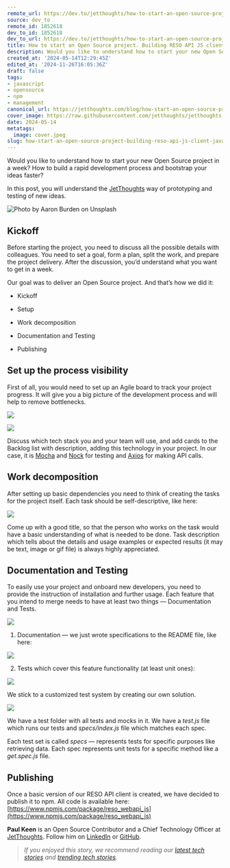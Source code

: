 ```yaml
---
remote_url: https://dev.to/jetthoughts/how-to-start-an-open-source-project-building-reso-api-js-client-3p25
source: dev_to
remote_id: 1852618
dev_to_id: 1852618
dev_to_url: https://dev.to/jetthoughts/how-to-start-an-open-source-project-building-reso-api-js-client-3p25
title: How to start an Open Source project. Building RESO API JS client
description: Would you like to understand how to start your new Open Source project in a week? How to build a...
created_at: '2024-05-14T12:29:45Z'
edited_at: '2024-11-26T16:05:36Z'
draft: false
tags:
- javascript
- opensource
- npm
- management
canonical_url: https://jetthoughts.com/blog/how-start-an-open-source-project-building-reso-api-js-client-javascript-opensource/
cover_image: https://raw.githubusercontent.com/jetthoughts/jetthoughts.github.io/master/content/blog/how-start-an-open-source-project-building-reso-api-js-client-javascript-opensource/cover.jpeg
date: 2024-05-14
metatags:
  image: cover.jpeg
slug: how-start-an-open-source-project-building-reso-api-js-client-javascript-opensource
---
```

Would you like to understand how to start your new Open Source project in a week? How to build a rapid development process and bootstrap your ideas faster?

In this post, you will understand the [JetThoughts](https://www.jetthoughts.com/) way of prototyping and testing of new ideas.

![Photo by [Aaron Burden](https://unsplash.com/@aaronburden?utm_source=medium&utm_medium=referral) on [Unsplash](https://unsplash.com?utm_source=medium&utm_medium=referral)](file_0.jpeg)

## Kickoff

Before starting the project, you need to discuss all the possible details with colleagues. You need to set a goal, form a plan, split the work, and prepare the project delivery. After the discussion, you’d understand what you want to get in a week.

Our goal was to deliver an Open Source project. And that’s how we did it:

* Kickoff

* Setup

* Work decomposition

* Documentation and Testing

* Publishing

## Set up the process visibility

First of all, you would need to set up an Agile board to track your project progress. It will give you a big picture of the development process and will help to remove bottlenecks.

![](file_1.png)

![](file_2.png)

Discuss which tech stack you and your team will use, and add cards to the Backlog list with description, adding this technology in your project. In our case, it is [Mocha](https://mochajs.org/) and [Nock](https://github.com/nock/nock) for testing and [Axios](https://github.com/axios/axios) for making API calls.

## Work decomposition

After setting up basic dependencies you need to think of creating the tasks for the project itself. Each task should be self-descriptive, like here:

![](file_3.png)

Come up with a good title, so that the person who works on the task would have a basic understanding of what is needed to be done. Task description which tells about the details and usage examples or expected results (it may be text, image or gif file) is always highly appreciated.

## Documentation and Testing

To easily use your project and onboard new developers, you need to provide the instruction of installation and further usage. Each feature that you intend to merge needs to have at least two things — Documentation and Tests.

![](file_4.png)

 1. Documentation — we just wrote specifications to the README file, like here:

![](file_5.png)

2. Tests which cover this feature functionality (at least unit ones):

![](file_6.png)

We stick to a customized test system by creating our own solution.

![](file_7.png)

We have a test folder with all tests and mocks in it.
We have a *test.js* file which runs our tests and *specs/index.js* file which matches each spec.

Each test set is called *specs* — represents tests for specific purposes like retrieving data. Each spec represents unit tests for a specific method like a *get.spec.js* file.

## Publishing

Once a basic version of our RESO API client is created, we have decided to publish it to npm. All code is available here: [https://www.npmjs.com/package/reso_webapi_js](https://www.npmjs.com/package/reso_webapi_js)

**Paul Keen** is an Open Source Contributor and a Chief Technology Officer at [JetThoughts](https://www.jetthoughts.com). Follow him on [LinkedIn](https://www.linkedin.com/in/paul-keen/) or [GitHub](https://github.com/pftg).
> *If you enjoyed this story, we recommend reading our [latest tech stories](https://jtway.co/latest) and [trending tech stories](https://jtway.co/trending).*
